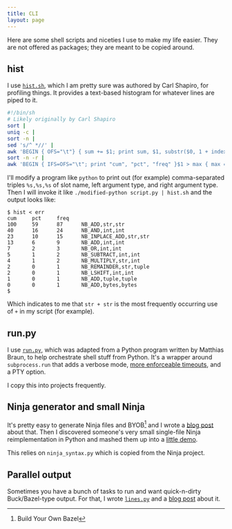 ```yaml
---
title: CLI
layout: page
---
```


Here are some shell scripts and niceties I use to make my life easier. They are
not offered as packages; they are meant to be copied around.

## hist

I use [`hist.sh`][hist], which I am pretty sure was authored by Carl Shapiro, for
profiling things. It provides a text-based histogram for whatever lines are
piped to it.

[hist]: https://gist.github.com/tekknolagi/e435e35e50a9425f0d3ebf8b7318eae4

```sh
#!/bin/sh
# Likely originally by Carl Shapiro
sort |
uniq -c |
sort -n |
sed 's/^ *//' |
awk 'BEGIN { OFS="\t"} { sum += $1; print sum, $1, substr($0, 1 + index($0, " ")) }' |
sort -n -r |
awk 'BEGIN { IFS=OFS="\t"; print "cum", "pct", "freq" }$1 > max { max = $1 }{ print int($1/max*100), int($2/max*100), $2, $3 }'
```

I'll modify a program like `python` to print out (for example) comma-separated
triples `%s,%s,%s` of slot name, left argument type, and right argument type.
Then I will invoke it like `./modified-python script.py | hist.sh` and the
output looks like:

```console?prompt=$
$ hist < err
cum     pct     freq
100     59      87      NB_ADD,str,str
40      16      24      NB_AND,int,int
23      10      15      NB_INPLACE_ADD,str,str
13      6       9       NB_ADD,int,int
7       2       3       NB_OR,int,int
5       1       2       NB_SUBTRACT,int,int
4       1       2       NB_MULTIPLY,str,int
2       0       1       NB_REMAINDER,str,tuple
2       0       1       NB_LSHIFT,int,int
1       0       1       NB_ADD,tuple,tuple
0       0       1       NB_ADD,bytes,bytes
$
```

Which indicates to me that `str + str` is the most frequently occurring use of
`+` in my script (for example).

## run.py

I use [`run.py`][runpy], which was adapted from a Python program written by
Matthias Braun, to help orchestrate shell stuff from Python. It's a wrapper
around `subprocess.run` that adds a verbose mode, [more enforceable
timeouts][timeouts], and a PTY option.

[runpy]: https://gist.github.com/tekknolagi/3b345cbc7035b8e10e50e7ec54cc7744

[timeouts]: https://bugs.python.org/issue37424

I copy this into projects frequently.

## Ninja generator and small Ninja

It's pretty easy to generate Ninja files and BYOB[^byob] and I wrote a [blog
post](/blog/ninja-is-enough/) about that. Then I discovered someone's very
small single-file Ninja reimplementation in Python and mashed them up into a
[little demo](https://github.com/tekknolagi/ninja-demo).

[^byob]: Build Your Own Bazel

This relies on `ninja_syntax.py` which is copied from the Ninja project.

## Parallel output

Sometimes you have a bunch of tasks to run and want quick-n-dirty
Buck/Bazel-type output. For that, I wrote [`lines.py`][linespy] and a [blog
post](/blog/python-parallel-output/) about it.

[linespy]: https://gist.github.com/tekknolagi/4bee494a6e4483e4d849559ba53d067b

<script async id="asciicast-6xC2Q720qD5xpjNiVRhApzVRx" src="https://asciinema.org/a/6xC2Q720qD5xpjNiVRhApzVRx.js"></script>
